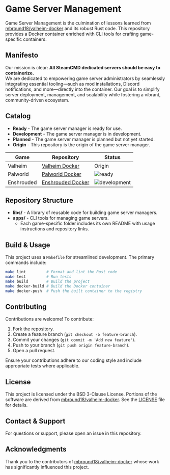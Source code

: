 # Game Server Management

Game Server Management is the culmination of lessons learned from [mbround18/valheim-docker](https://github.com/mbround18/valheim-docker) and its robust Rust code. This repository provides a Docker container enriched with CLI tools for crafting game-specific containers.

## Manifesto

Our mission is clear: **All SteamCMD dedicated servers should be easy to containerize.**  
We are dedicated to empowering game server administrators by seamlessly integrating essential tooling—such as mod installations, Discord notifications, and more—directly into the container. Our goal is to simplify server deployment, management, and scalability while fostering a vibrant, community-driven ecosystem.

## Catalog

[ready]: https://img.shields.io/badge/Status-ready-green?style=for-the-badge
[development]: https://img.shields.io/badge/Status-development-orange?style=for-the-badge
[planned]: https://img.shields.io/badge/Status-ready-yellow?style=for-the-badge

- **Ready** - The game server manager is ready for use.
- **Development** - The game server manager is in development.
- **Planned** - The game server manager is planned but not yet started.
- **Origin** - This repository is the origin of the game server manager.

| Game       | Repository                                                          | Status         |
| ---------- | ------------------------------------------------------------------- | -------------- |
| Valheim    | [Valheim Docker](https://github.com/mbround18/valheim-docker)       | Origin         |
| Palworld   | [Palworld Docker](https://github.com/mbround18/palworld-docker)     | ![ready]       |
| Enshrouded | [Enshrouded Docker](https://github.com/mbround18/enshrouded-docker) | ![development] |

## Repository Structure

- **libs/** - A library of reusable code for building game server managers.
- **apps/** - CLI tools for managing game servers.
  - Each game-specific folder includes its own README with usage instructions and repository links.

## Build & Usage

This project uses a `Makefile` for streamlined development. The primary commands include:

```sh
make lint         # Format and lint the Rust code
make test         # Run tests
make build        # Build the project
make docker-build # Build the Docker container
make docker-push  # Push the built container to the registry
```

## Contributing

Contributions are welcome! To contribute:

1. Fork the repository.
2. Create a feature branch (`git checkout -b feature-branch`).
3. Commit your changes (`git commit -m 'Add new feature'`).
4. Push to your branch (`git push origin feature-branch`).
5. Open a pull request.

Ensure your contributions adhere to our coding style and include appropriate tests where applicable.

## License

This project is licensed under the BSD 3-Clause License. Portions of the software are derived from [mbround18/valheim-docker](https://github.com/mbround18/valheim-docker). See the [LICENSE](LICENSE) file for details.

## Contact & Support

For questions or support, please open an issue in this repository.

## Acknowledgments

Thank you to the contributors of [mbround18/valheim-docker](https://github.com/mbround18/valheim-docker) whose work has significantly influenced this project.

```

```
